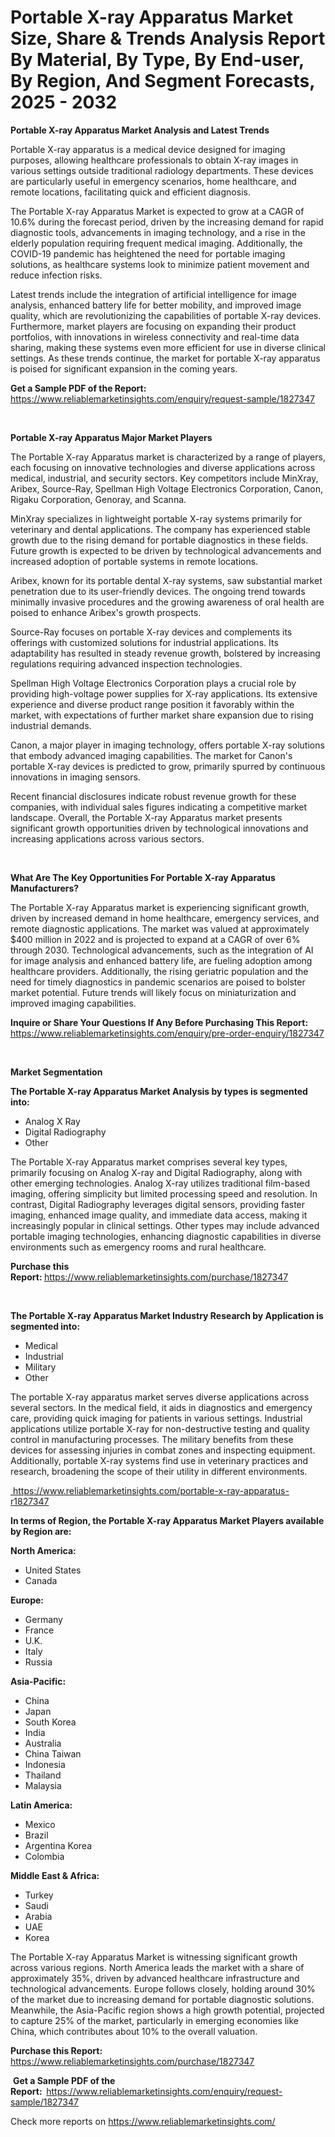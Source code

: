 <p><h1>Portable X-ray Apparatus Market Size, Share & Trends Analysis Report By Material, By Type, By End-user, By Region, And Segment Forecasts, 2025 - 2032</h1></p><p><strong>Portable X-ray Apparatus Market Analysis and Latest Trends</strong></p>
<p><p>Portable X-ray apparatus is a medical device designed for imaging purposes, allowing healthcare professionals to obtain X-ray images in various settings outside traditional radiology departments. These devices are particularly useful in emergency scenarios, home healthcare, and remote locations, facilitating quick and efficient diagnosis.</p><p>The Portable X-ray Apparatus Market is expected to grow at a CAGR of 10.6% during the forecast period, driven by the increasing demand for rapid diagnostic tools, advancements in imaging technology, and a rise in the elderly population requiring frequent medical imaging. Additionally, the COVID-19 pandemic has heightened the need for portable imaging solutions, as healthcare systems look to minimize patient movement and reduce infection risks. </p><p>Latest trends include the integration of artificial intelligence for image analysis, enhanced battery life for better mobility, and improved image quality, which are revolutionizing the capabilities of portable X-ray devices. Furthermore, market players are focusing on expanding their product portfolios, with innovations in wireless connectivity and real-time data sharing, making these systems even more efficient for use in diverse clinical settings. As these trends continue, the market for portable X-ray apparatus is poised for significant expansion in the coming years.</p></p>
<p><strong>Get a Sample PDF of the Report:&nbsp;</strong> <a href="https://www.reliablemarketinsights.com/enquiry/request-sample/1827347?utm_campaign=1937&utm_medium=2&utm_source=Github&utm_content=ia&utm_term=28022025&utm_id=portable-x-ray-apparatus">https://www.reliablemarketinsights.com/enquiry/request-sample/1827347</a></p>
<p>&nbsp;</p>
<p><strong>Portable X-ray Apparatus Major Market Players</strong></p>
<p><p>The Portable X-ray Apparatus market is characterized by a range of players, each focusing on innovative technologies and diverse applications across medical, industrial, and security sectors. Key competitors include MinXray, Aribex, Source-Ray, Spellman High Voltage Electronics Corporation, Canon, Rigaku Corporation, Genoray, and Scanna.</p><p>MinXray specializes in lightweight portable X-ray systems primarily for veterinary and dental applications. The company has experienced stable growth due to the rising demand for portable diagnostics in these fields. Future growth is expected to be driven by technological advancements and increased adoption of portable systems in remote locations.</p><p>Aribex, known for its portable dental X-ray systems, saw substantial market penetration due to its user-friendly devices. The ongoing trend towards minimally invasive procedures and the growing awareness of oral health are poised to enhance Aribex's growth prospects.</p><p>Source-Ray focuses on portable X-ray devices and complements its offerings with customized solutions for industrial applications. Its adaptability has resulted in steady revenue growth, bolstered by increasing regulations requiring advanced inspection technologies.</p><p>Spellman High Voltage Electronics Corporation plays a crucial role by providing high-voltage power supplies for X-ray applications. Its extensive experience and diverse product range position it favorably within the market, with expectations of further market share expansion due to rising industrial demands.</p><p>Canon, a major player in imaging technology, offers portable X-ray solutions that embody advanced imaging capabilities. The market for Canon's portable X-ray devices is predicted to grow, primarily spurred by continuous innovations in imaging sensors.</p><p>Recent financial disclosures indicate robust revenue growth for these companies, with individual sales figures indicating a competitive market landscape. Overall, the Portable X-ray Apparatus market presents significant growth opportunities driven by technological innovations and increasing applications across various sectors.</p></p>
<p>&nbsp;</p>
<p><strong>What Are The Key Opportunities For Portable X-ray Apparatus Manufacturers?</strong></p>
<p><p>The Portable X-ray Apparatus market is experiencing significant growth, driven by increased demand in home healthcare, emergency services, and remote diagnostic applications. The market was valued at approximately $400 million in 2022 and is projected to expand at a CAGR of over 6% through 2030. Technological advancements, such as the integration of AI for image analysis and enhanced battery life, are fueling adoption among healthcare providers. Additionally, the rising geriatric population and the need for timely diagnostics in pandemic scenarios are poised to bolster market potential. Future trends will likely focus on miniaturization and improved imaging capabilities.</p></p>
<p><strong>Inquire or Share Your Questions If Any Before Purchasing This Report:</strong> <a href="https://www.reliablemarketinsights.com/enquiry/pre-order-enquiry/1827347?utm_campaign=1937&utm_medium=2&utm_source=Github&utm_content=ia&utm_term=28022025&utm_id=portable-x-ray-apparatus">https://www.reliablemarketinsights.com/enquiry/pre-order-enquiry/1827347</a></p>
<p>&nbsp;</p>
<p><strong>Market Segmentation</strong></p>
<p><strong>The Portable X-ray Apparatus Market Analysis by types is segmented into:</strong></p>
<p><ul><li>Analog X Ray</li><li>Digital Radiography</li><li>Other</li></ul></p>
<p><p>The Portable X-ray Apparatus market comprises several key types, primarily focusing on Analog X-ray and Digital Radiography, along with other emerging technologies. Analog X-ray utilizes traditional film-based imaging, offering simplicity but limited processing speed and resolution. In contrast, Digital Radiography leverages digital sensors, providing faster imaging, enhanced image quality, and immediate data access, making it increasingly popular in clinical settings. Other types may include advanced portable imaging technologies, enhancing diagnostic capabilities in diverse environments such as emergency rooms and rural healthcare.</p></p>
<p><strong>Purchase this Report:&nbsp;</strong><a href="https://www.reliablemarketinsights.com/purchase/1827347?utm_campaign=1937&utm_medium=2&utm_source=Github&utm_content=ia&utm_term=28022025&utm_id=portable-x-ray-apparatus">https://www.reliablemarketinsights.com/purchase/1827347</a></p>
<p>&nbsp;</p>
<p><strong>The Portable X-ray Apparatus Market Industry Research by Application is segmented into:</strong></p>
<p><ul><li>Medical</li><li>Industrial</li><li>Military</li><li>Other</li></ul></p>
<p><p>The portable X-ray apparatus market serves diverse applications across several sectors. In the medical field, it aids in diagnostics and emergency care, providing quick imaging for patients in various settings. Industrial applications utilize portable X-ray for non-destructive testing and quality control in manufacturing processes. The military benefits from these devices for assessing injuries in combat zones and inspecting equipment. Additionally, portable X-ray systems find use in veterinary practices and research, broadening the scope of their utility in different environments.</p></p>
<p><a href="https://www.reliablemarketinsights.com/portable-x-ray-apparatus-r1827347?utm_campaign=1937&utm_medium=2&utm_source=Github&utm_content=ia&utm_term=28022025&utm_id=portable-x-ray-apparatus">&nbsp;https://www.reliablemarketinsights.com/portable-x-ray-apparatus-r1827347</a></p>
<p><strong>In terms of Region, the Portable X-ray Apparatus Market Players available by Region are:</strong></p>
<p>
    <p> <strong> North America: </strong>
        <ul>
            <li>United States</li>
            <li>Canada</li>
        </ul>
        </p> 
    <p> <strong> Europe: </strong>
        <ul>
            <li>Germany</li>
            <li>France</li>
            <li>U.K.</li>
            <li>Italy</li>
            <li>Russia</li>
        </ul>
        </p> 
    <p> <strong> Asia-Pacific: </strong>
        <ul>
            <li>China</li>
            <li>Japan</li>
            <li>South Korea</li>
            <li>India</li>
            <li>Australia</li>
            <li>China Taiwan</li>
            <li>Indonesia</li>
            <li>Thailand</li>
            <li>Malaysia</li>
        </ul>
        </p> 
    <p> <strong> Latin America: </strong>
        <ul>
            <li>Mexico</li>
            <li>Brazil</li>
            <li>Argentina Korea</li>
            <li>Colombia</li>
        </ul>
        </p> 
    <p> <strong> Middle East & Africa: </strong>
        <ul>
            <li>Turkey</li>
            <li>Saudi</li>
            <li>Arabia</li>
            <li>UAE</li>
            <li>Korea</li>
        </ul>
    </p>
    </p>
<p><p>The Portable X-ray Apparatus Market is witnessing significant growth across various regions. North America leads the market with a share of approximately 35%, driven by advanced healthcare infrastructure and technological advancements. Europe follows closely, holding around 30% of the market due to increasing demand for portable diagnostic solutions. Meanwhile, the Asia-Pacific region shows a high growth potential, projected to capture 25% of the market, particularly in emerging economies like China, which contributes about 10% to the overall valuation.</p></p>
<p><strong>Purchase this Report: </strong><a href="https://www.reliablemarketinsights.com/purchase/1827347?utm_campaign=1937&utm_medium=2&utm_source=Github&utm_content=ia&utm_term=28022025&utm_id=portable-x-ray-apparatus">https://www.reliablemarketinsights.com/purchase/1827347</a></p>
<p>&nbsp;<strong>Get a Sample PDF of the Report:&nbsp;&nbsp;</strong><a href="https://www.reliablemarketinsights.com/enquiry/request-sample/1827347?utm_campaign=1937&utm_medium=2&utm_source=Github&utm_content=ia&utm_term=28022025&utm_id=portable-x-ray-apparatus">https://www.reliablemarketinsights.com/enquiry/request-sample/1827347</a></p>
<p><strong></strong></p>
<p>Check more reports on <a href="https://www.reliablemarketinsights.com/?utm_campaign=1937&utm_medium=2&utm_source=Github&utm_content=ia&utm_term=28022025&utm_id=portable-x-ray-apparatus">https://www.reliablemarketinsights.com/</a></p>
